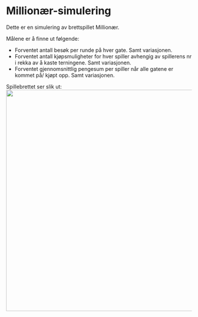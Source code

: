 # Millionær-simulering
Dette er en simulering av brettspillet Millionær.

Målene er å finne ut følgende:
- Forventet antall besøk per runde på hver gate. Samt variasjonen.
- Forventet antall kjøpsmuligheter for hver spiller avhengig av spillerens nr i rekka av å kaste terningene. Samt variasjonen.
- Forventet gjennomsnittlig pengesum per spiller når alle gatene er kommet på/ kjøpt opp. Samt variasjonen.

Spillebrettet ser slik ut:<br>
<img src="https://user-images.githubusercontent.com/38361615/176785073-eeec9880-cc21-4571-a521-454835ffacc9.JPG" width=600>
<br>
